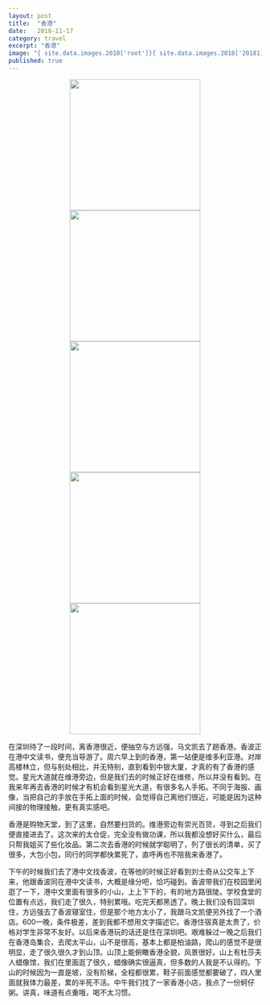 ```yaml
---
layout: post
title:  "香港"
date:   2018-11-17
category: travel
excerpt: "香港"
image: "{ site.data.images.2018['root']}{ site.data.images.2018['20181117_hongkang00.jpg'] }"
published: true
---
```


<center class="half">
    <img src="{ site.data.images.2018['root']}{ site.data.images.2018['20181117_hongkang01.jpg'] }" alt="" height="260" /> <img src="{ site.data.images.2018['root']}{ site.data.images.2018['20181117_hongkang02.jpg'] }" alt="" height="260"/> <img src="{ site.data.images.2018['root']}{ site.data.images.2018['20181117_hongkang03.jpg'] }" alt="" height="260"/> <img src="{ site.data.images.2018['root']}{ site.data.images.2018['20181117_hongkang04.jpg'] }" alt="" height="260"/> <img src="{ site.data.images.2018['root']}{ site.data.images.2018['20181117_hongkang05.jpg'] }" alt="" height="260"/>
</center>

在深圳待了一段时间，离香港很近，便抽空与方远强，马文凯去了趟香港。香波正在港中文读书，便充当导游了。周六早上到的香港，第一站便是维多利亚港。对岸高楼林立，但与别处相比，并无特别，直到看到中银大厦，才真的有了香港的感觉。星光大道就在维港旁边，但是我们去的时候正好在维修，所以并没有看到。在我来年再去香港的时候才有机会看到星光大道，有很多名人手拓。不同于海报、画像，当把自己的手放在手拓上面的时候，会觉得自己离他们很近，可能是因为这种间接的物理接触，更有真实感吧。

香港是购物天堂，到了这里，自然要扫货的。维港旁边有崇光百货，寻到之后我们便直接进去了。这次来的太仓促，完全没有做功课，所以我都没想好买什么，最后只帮我姐买了些化妆品。第二次去香港的时候就学聪明了，列了很长的清单，买了很多，大包小包，同行的同学都快累死了，直呼再也不陪我来香港了。

下午的时候我们去了港中文找香波，在等他的时候正好看到刘士奇从公交车上下来，他跟香波同在港中文读书，大概是缘分吧，恰巧碰到。香波带我们在校园里闲逛了一下，港中文里面有很多的小山，上上下下的，有的地方路很陡。学校食堂的位置有点远，我们走了很久，特别累哦。吃完天都黑透了。晚上我们没有回深圳住，方远强去了香波寝室住，但是那个地方太小了，我跟马文凯便另外找了一个酒店。600一晚，条件极差，差到我都不想用文字描述它。香港住宿真是太贵了，价格对学生非常不友好。以后来香港玩的话还是住在深圳吧。艰难躲过一晚之后我们在香港岛集合，去爬太平山，山不是很高，基本上都是柏油路，爬山的感觉不是很明显，走了很久很久才到山顶。山顶上能俯瞰香港全貌，风景很好。山上有杜莎夫人蜡像馆，我们在里面逛了很久，蜡像确实很逼真，但多数的人我是不认得的。下山的时候因为一直是坡，没有阶梯，全程都很累，鞋子前面感觉都要破了，四人里面就我体力最差，累的半死不活。中午我们找了一家香港小店，我点了一份蚵仔粥。讲真，味道有点重哦，喝不太习惯。
